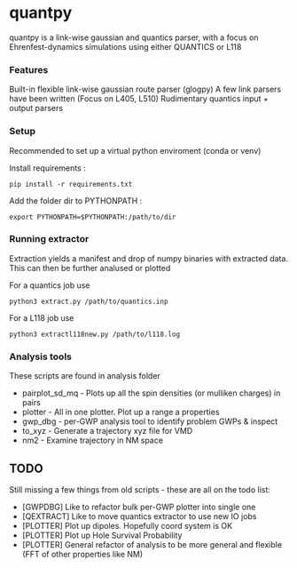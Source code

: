 # quantpy
quantpy is a link-wise gaussian and quantics parser, with a focus on Ehrenfest-dynamics simulations using either QUANTICS or L118

### Features
Built-in flexible link-wise gaussian route parser (glogpy)
A few link parsers have been written (Focus on L405, L510)
Rudimentary quantics input + output parsers

### Setup
Recommended to set up a virtual python enviroment (conda or venv)

Install requirements : 

```
pip install -r requirements.txt
```

Add the folder dir to PYTHONPATH : 

```
export PYTHONPATH=$PYTHONPATH:/path/to/dir
```

### Running extractor
Extraction yields a manifest and drop of numpy binaries with extracted data. This can then be further analused or plotted

For a quantics job use

```
python3 extract.py /path/to/quantics.inp
```

For a L118 job use

```
python3 extractl118new.py /path/to/l118.log
```

### Analysis tools
These scripts are found in analysis folder

- pairplot_sd_mq - Plots up all the spin densities (or mulliken charges) in pairs
- plotter - All in one plotter. Plot up a range a properties
- gwp_dbg - per-GWP analysis tool to identify problem GWPs & inspect
- to_xyz - Generate a trajectory xyz file for VMD
- nm2 - Examine trajectory in NM space

## TODO
Still missing a few things from old scripts - these are all on the todo list:

- [GWPDBG] Like to refactor bulk per-GWP plotter into single one
- [QEXTRACT] Like to move quantics extractor to use new IO jobs
- [PLOTTER] Plot up dipoles. Hopefully coord system is OK
- [PLOTTER] Plot up Hole Survival Probability
- [PLOTTER] General refactor of analysis to be more general and flexible (FFT of other properties like NM)
